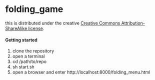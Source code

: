 folding_game
============


this is distributed under the creative [Creative Commons Attribution-ShareAlike license](http://creativecommons.org/licenses/by-sa/3.0/).


#### Getting started
1. clone the repository
2. open a terminal
3. cd /path/to/repo
4. sh start.sh
5. open a browser and enter http://localhost:8000/folding_menu.html
